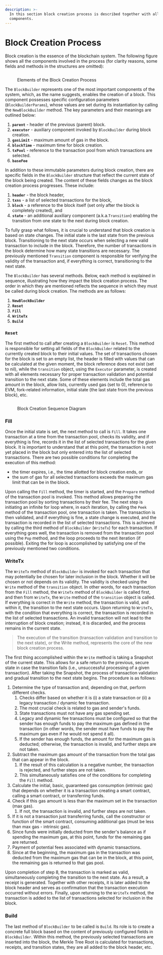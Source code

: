```yaml
---
description: >-
  In this section block creation process is described together with all related
  components.
---
```


# Block Creation Process

Block creation is the essence of the blockchain system. The following figure shows all the components involved in the process (for clarity reasons, some fields and methods in the structures are omitted):

<figure><img src="../.gitbook/assets/polybft_block_creation.png" alt=""><figcaption><p>Elements of the Block Creation Process</p></figcaption></figure>

The `BlockBuilder` represents one of the most important components of the system, which, as the name suggests, enables the creation of a block. This component possesses specific configuration parameters (`BlockBuilderParams`), whose values are set during its instantiation by calling the `NewBlockBuilder` method. The key parameters and their meanings are outlined below:

1. **`parent`** - header of the previous (parent) block.
2. **`executor`** - auxiliary component invoked by `BlockBuilder` during block creation.
3. **`gasLimit`** - maximum amount of gas in the block.
4. **`blockTime`** - maximum time for block creation.
5. **`txPool`** - reference to the transaction pool from which transactions are selected.
6. **`baseFee`**

In addition to these immutable parameters during block creation, there are specific fields in the `BlockBuilder` structure that reflect the current state of the block being created. The content of these fields changes as the block creation process progresses. These include:

1. **`header`** - the block header,
2. **`txns`** - a list of selected transactions for the block,
3. **`block`** - a reference to the block itself (set only after the block is completely created), and
4. **`state`** - an additional auxiliary component (a.k.a.`Transition`) enabling the transition from one state to the next during block creation.

To fully grasp what follows, it is crucial to understand that block creation is based on state changes. The initial state is the last state from the previous block. Transitioning to the next state occurs when selecting a new valid transaction to include in the block. Therefore, the number of transactions in the block determine how many state transitions are necessary. The previously mentioned `Transition` component is responsible for verifying the validity of the transaction and, if everything is correct, transitioning to the next state.

The `BlockBuilder` has several methods. Below, each method is explained in sequence, illustrating how they impact the block creation process. The order in which they are mentioned reflects the sequence in which they must be called during block creation. The methods are as follows:

1. **`NewBlockBuilder`**
2. **`Reset`**
3. **`Fill`**
4. **`WriteTx`**
5. **`Build`**

### `Reset`

The first method to call after creating a `BlockBuilder` is `Reset`. This method is responsible for setting all fields of the `BlockBuilder` related to the currently created block to their initial values. The set of transactions chosen for the block is set to an empty list, the header is filled with values that can be calculated at the given moment, the block reference does not exist (set to nil), while the `transition` object, using the `Executor` parameter, is created with all elements necessary for proper transaction validation and potential transition to the next state. Some of these elements include the total gas amount in the block, allow lists, currently used gas (set to 0), reference to EVM, fork-related information, initial state (the last state from the previous block), etc.

<figure><img src="../.gitbook/assets/polybft_block_creation_sequence.png" alt=""><figcaption><p>Block Creation Sequence Diagram</p></figcaption></figure>

### Fill

Once the initial state is set, the next method to call is `Fill`. It takes one transaction at a time from the transaction pool, checks its validity, and if everything is fine, records it in the list of selected transactions for the given block. It is important to understand that at this point, the transaction is not yet placed in the block but only entered into the list of selected transactions. There are two possible conditions for completing the execution of this method:

* the timer expires, i.e., the time allotted for block creation ends, or
* the sum of gas for all selected transactions exceeds the maximum gas limit that can be in the block.

Upon calling the `Fill` method, the timer is started, and the `Prepare` method of the transaction pool is invoked. This method allows preparing the transaction pool by sorting transactions by their fee. The next step is initiating an infinite for loop where, in each iteration, by calling the `Peek` method of the transaction pool, one transaction is taken. The transaction is then validated, and if everything is fine, a state change is executed, and the transaction is recorded in the list of selected transactions. This is achieved by calling the third method of `BlockBuilder` (`WriteTx`) for each transaction. If everything goes well, the transaction is removed from the transaction pool using the `Pop` method, and the loop proceeds to the next iteration (if possible). Exiting the for loop is accomplished by satisfying one of the previously mentioned two conditions.

### WriteTx

The `WriteTx` method of `BlockBuilder` is invoked for each transaction that may potentially be chosen for later inclusion in the block. Whether it will be chosen or not depends on its validity. The validity is checked using the `Write` method of the `transition` object. In other words, for each transaction from the `Fill` method, the `WriteTx` method of `BlockBuilder` is called first, and then from `WriteTx`, the `Write` method of the `transition` object is called. If everything is correct in the `Write` method, the transaction is valid, and within it, the transition to the next state occurs. Upon returning to `WriteTx`, with the condition that everything is correct, the transaction is recorded in the list of selected transactions. An invalid transaction will not lead to the interruption of block creation; instead, it is discarded, and the process remains in the current state.

> The execution of the transition (transaction validation and transition to the next state), or the Write method, represents the core of the new block creation process.

The first thing accomplished within the `Write` method is taking a Snapshot of the current state. This allows for a safe return to the previous, secure state in case the transition fails (i.e., unsuccessful processing of a given transaction). After taking the Snapshot, the process of transaction validation and gradual transition to the next state begins. The procedure is as follows:

1. Determine the type of transaction and, depending on that, perform different checks.
   1. Checks differ based on whether it is (i) a state transaction or (ii) a legacy transaction / dynamic fee transaction.
   2. The most crucial check is related to gas and sender's funds.
   3. State transactions must not have any gas spending set.
   4. Legacy and dynamic fee transactions must be configured so that the sender has enough funds to pay the maximum gas defined in the transaction (in other words, the sender must have funds to pay the maximum gas even if he would not spend it all).
   5. If the sender has enough funds, the amount for the maximum gas is deducted; otherwise, the transaction is invalid, and further steps are not taken.
2. Subtract the maximum gas amount of the transaction from the total gas that can appear in the block.
   1. If the result of this calculation is a negative number, the transaction is rejected, and further steps are not taken.
   2. This simultaneously satisfies one of the conditions for completing the `Fill` method.
3. Calculate the initial, basic, guaranteed gas consumption (intrinsic gas) that depends on whether it is a transaction creating a smart contract, calling a smart contract, or transferring funds.
4. Check if this gas amount is less than the maximum set in the transaction (max gas).
   1. If not, the transaction is invalid, and further steps are not taken.
5. If it is not a transaction just transferring funds, call the constructor or function of the smart contract, consuming additional gas (must be less than max gas - intrinsic gas).
6. Since funds were initially deducted from the sender's balance as if spending the maximum gas, at this point, funds for the remaining gas are returned.
7. Payment of potential fees associated with dynamic transactions.
8. Since at the beginning, the maximum gas in the transaction was deducted from the maximum gas that can be in the block, at this point, the remaining gas is returned to that gas pool.

Upon completion of step 8, the transaction is marked as valid, simultaneously completing the transition to the next state. As a result, a receipt is generated. Together with other receipts, it is later added to the block header and serves as confirmation that the transaction execution occurred without errors. Finally, upon returning to the `WriteTx` method, the transaction is added to the list of transactions selected for inclusion in the block.

### Build

The last method of `BlockBuilder` to be called is `Build`. Its role is to create a concrete full block based on the content of previously configured fields in `BlockBuilder`. Within this method, the previously selected transactions are inserted into the block, the Merkle Tree Root is calculated for transactions, receipts, and transition states, they are all added to the block header, etc.

